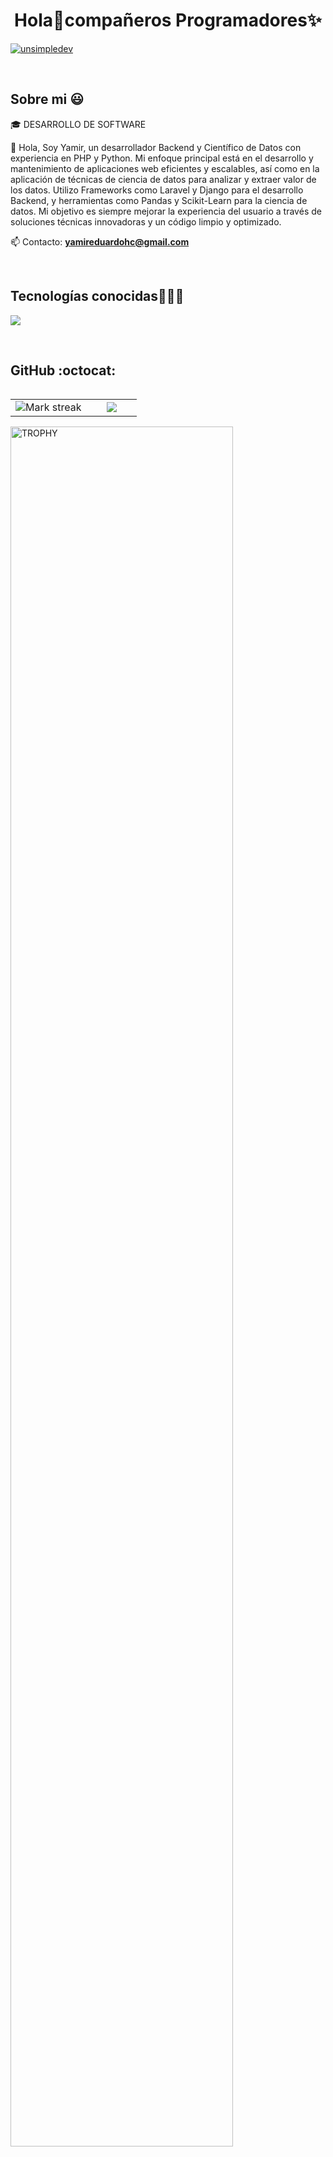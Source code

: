 <h1 align="center">Hola👋compañeros Programadores✨ </h1> 
  
<a href="https://www.linkedin.com/in/yamir-eduardo-huamani-cueva-87a362257/https://linkedin.com/in/unsimpledev" target="blank"><img align="center" src="https://img.shields.io/badge/LinkedIn-0077B5?style=for-the-badge&logo=linkedin&logoColor=white" alt="unsimpledev"/></a>

<br>
<h2>Sobre mi 😃</h2>
<!--Intro start-->

<p align="left">
🎓 DESARROLLO DE SOFTWARE

🎥 Hola, Soy Yamir, un desarrollador Backend y Científico de Datos con experiencia en PHP y Python. Mi enfoque principal está en el desarrollo y mantenimiento de aplicaciones web eficientes y escalables, así como en la aplicación de técnicas de ciencia de datos para analizar y extraer valor de los datos. Utilizo Frameworks como Laravel y Django para el desarrollo Backend, y herramientas como Pandas y Scikit-Learn para la ciencia de datos. Mi objetivo es siempre mejorar la experiencia del usuario a través de soluciones técnicas innovadoras y un código limpio y optimizado.

📫 Contacto: **yamireduardohc@gmail.com**
<!--Intro end-->
  </p>
<br>

<h2 >Tecnologías conocidas👨🏻‍💻</h2>
<!--tech stack icons-->
<p align="left">
  <a href="https://skillicons.dev">
    <img src="https://skillicons.dev/icons?i=php,laravel,py,anaconda,sklearn,django,flask,mysql,sqlite,postgres,css,tailwind,html,js,git,github,postman,eclipse,vscode,windows,linux,ubuntu,aws,azure,&perline=12" />
  </a>
</p>


<br>
<!-------------------------->


<h2>GitHub :octocat:</h2>
<!--- stats & Trophy (start) -->
<p align="center">
  <!--- stats (start) -->
<table align="left">
<tr border="none">
<td width="60%" align="center">

<!--  <img  align="center"  src="https://github-readme-stats.vercel.app/api?username=unsimpledev&theme=dark&show_icons=true&count_private=true" />
  <br></br> -->
  <img  title="🔥 Get streak stats for your profile at git.io/streak-stats" alt="Mark streak" src="https://github-readme-streak-stats.herokuapp.com/?user=unsimpledev&theme=dark&hide_border=false" /> 
</td>

<td width="40%" align="center">

  <img  align="center"  src="https://github-readme-stats.anuraghazra1.vercel.app/api/top-langs/?username=unsimpledev&theme=dark&hide_border=false&no-bg=true&no-frame=true&langs_count=10"/>

  </td>
</tr>
</table>
<!--- stats (end) -->

<!--- trophy (start) -->
<div align=left>
  <a href="https://github.com/ryo-ma/github-profile-trophy" title="Go to Source">
      <img align="center" width=84% src="https://github-profile-trophy.vercel.app/?username=unsimpledev&theme=radical&row=1&column=7&margin-h=15&margin-w=5&no-bg=true" alt="TROPHY" />
    </a>
</div>
<!--- trophy (start) -->
